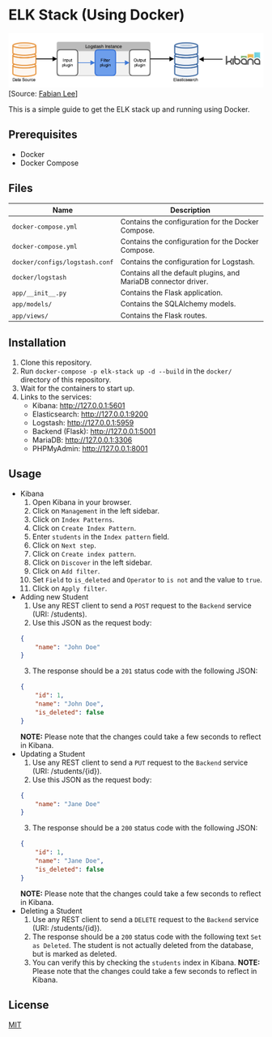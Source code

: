 # ELK Stack (Using Docker)

![ELK Stack](imgs/elk-arch.png)
[Source: [Fabian Lee](https://fabianlee.org/2016/11/28/elk-architectural-points-of-extension-and-scalability-for-the-elk-stack/)]

This is a simple guide to get the ELK stack up and running using Docker.

## Prerequisites
- Docker
- Docker Compose

## Files
| Name | Description |
| --- | --- |
| `docker-compose.yml` | Contains the configuration for the Docker Compose. |
| `docker-compose.yml` | Contains the configuration for the Docker Compose. |
| `docker/configs/logstash.conf` | Contains the configuration for Logstash. |
| `docker/logstash` | Contains all the default plugins, and MariaDB connector driver. |
| `app/__init__.py` | Contains the Flask application. |
| `app/models/` | Contains the SQLAlchemy models. |
| `app/views/` | Contains the Flask routes. |

## Installation
1. Clone this repository.
2. Run `docker-compose -p elk-stack up -d --build` in the `docker/` directory of this repository.
3. Wait for the containers to start up.
4. Links to the services:
    - Kibana: http://127.0.0.1:5601
    - Elasticsearch: http://127.0.0.1:9200
    - Logstash: http://127.0.0.1:5959
    - Backend (Flask): http://127.0.0.1:5001
    - MariaDB: http://127.0.0.1:3306
    - PHPMyAdmin: http://127.0.0.1:8001

## Usage
- Kibana
    1. Open Kibana in your browser.
    2. Click on `Management` in the left sidebar.
    3. Click on `Index Patterns`.
    4. Click on `Create Index Pattern`.
    5. Enter `students` in the `Index pattern` field.
    6. Click on `Next step`.
    7. Click on `Create index pattern`.
    8. Click on `Discover` in the left sidebar.
    9. Click on `Add filter`.
    10. Set `Field` to `is_deleted` and `Operator` to `is not` and the value to `true`.
    11. Click on `Apply filter`.
- Adding new Student
    1. Use any REST client to send a `POST` request to the `Backend` service (URI: /students).
    2. Use this JSON as the request body:
    ```json
    {
        "name": "John Doe"
    }
    ```
    3. The response should be a `201` status code with the following JSON:
    ```json
    {
        "id": 1,
        "name": "John Doe",
        "is_deleted": false
    }
    ```
    <b>NOTE:</b> Please note that the changes could take a few seconds to reflect in Kibana.
- Updating a Student
    1. Use any REST client to send a `PUT` request to the `Backend` service (URI: /students/{id}).
    2. Use this JSON as the request body:
    ```json
    {
        "name": "Jane Doe"
    }
    ```
    3. The response should be a `200` status code with the following JSON:
    ```json
    {
        "id": 1,
        "name": "Jane Doe",
        "is_deleted": false
    }
    ```
    <b>NOTE:</b> Please note that the changes could take a few seconds to reflect in Kibana.
- Deleting a Student
    1. Use any REST client to send a `DELETE` request to the `Backend` service (URI: /students/{id}).
    2. The response should be a `200` status code with the following text `Set as Deleted`. The student is not actually deleted from the database, but is marked as deleted.
    3. You can verify this by checking the `students` index in Kibana.
    <b>NOTE:</b> Please note that the changes could take a few seconds to reflect in Kibana.

## License
[MIT](https://choosealicense.com/licenses/mit/)
